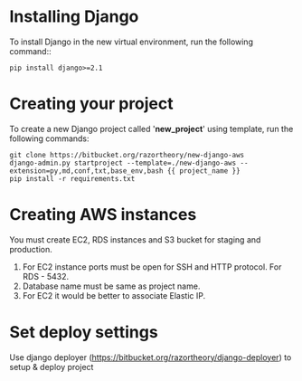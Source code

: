 Installing Django
=================

To install Django in the new virtual environment, run the following command::

    pip install django>=2.1

Creating your project
=====================

To create a new Django project called '**new_project**' using
template, run the following commands:

    git clone https://bitbucket.org/razortheory/new-django-aws 
    django-admin.py startproject --template=./new-django-aws --extension=py,md,conf,txt,base_env,bash {{ project_name }}
    pip install -r requirements.txt

Creating AWS instances
======================

You must create EC2, RDS instances and S3 bucket for staging and production.

1. For EC2 instance ports must be open for SSH and HTTP protocol. For RDS - 5432.
2. Database name must be same as project name.
3. For EC2 it would be better to associate Elastic IP.

Set deploy settings
===================

Use django deployer (https://bitbucket.org/razortheory/django-deployer) to setup & deploy project
